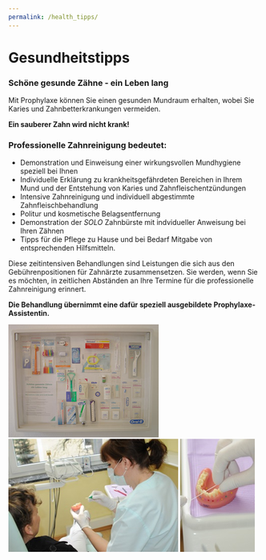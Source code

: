 ```yaml
---
permalink: /health_tipps/
---
```


# Gesundheitstipps

### Schöne gesunde Zähne - ein Leben lang

Mit Prophylaxe können Sie einen gesunden Mundraum erhalten, wobei Sie Karies und Zahnbetterkrankungen vermeiden.

**Ein sauberer Zahn wird nicht krank!**

### Professionelle Zahnreinigung bedeutet:
*  Demonstration und Einweisung einer wirkungsvollen Mundhygiene speziell  bei Ihnen
* Individuelle Erklärung zu krankheitsgefährdeten Bereichen in Ihrem Mund und der Entstehung von Karies und Zahnfleischentzündungen
* Intensive Zahnreinigung und individuell abgestimmte Zahnfleischbehandlung
* Politur und kosmetische Belagsentfernung
* Demonstration der *SOLO* Zahnbürste mit indvidueller Anweisung bei Ihren Zähnen
* Tipps für die Pflege zu Hause und bei Bedarf Mitgabe von entsprechenden Hilfsmitteln.

Diese zeitintensiven Behandlungen sind Leistungen die sich aus den Gebührenpositionen für Zahnärzte zusammensetzen. Sie werden, wenn Sie es möchten, in zeitlichen Abständen an Ihre Termine für die professionelle Zahnreinigung erinnert.

**Die Behandlung übernimmt eine dafür speziell ausgebildete Prophylaxe-Assistentin.**

![Gesundheitstipps](/assets/images/thumb/health_tipps.jpg)
![Gesundheitstipps](/assets/images/thumb/health_tipps_2.jpg)
![Gesundheitstipps](/assets/images/thumb/health_tipps_3.jpg)
